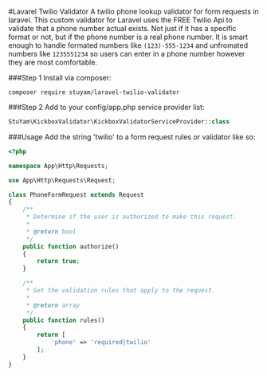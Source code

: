 #Lavarel Twilio Validator
A twilio phone lookup validator for form requests in laravel.
This custom validator for Laravel uses the FREE Twilio Api to validate that a phone number actual exists. Not just if it has a specific format or not, but if the phone number is a real phone number. It is smart enough to handle formated numbers like ```(123)-555-1234``` and unfromated numbers like ```1235551234``` so users can enter in a phone number however they are most comfortable.

###Step 1
Install via composer:

```
composer require stuyam/laravel-twilio-validator
```

###Step 2
Add to your config/app.php service provider list:

```php
StuYam\KickboxValidator\KickboxValidatorServiceProvider::class
```

###Usage
Add the string 'twilio' to a form request rules or validator like so:

```php
<?php

namespace App\Http\Requests;

use App\Http\Requests\Request;

class PhoneFormRequest extends Request
{
    /**
     * Determine if the user is authorized to make this request.
     *
     * @return bool
     */
    public function authorize()
    {
        return true;
    }

    /**
     * Get the validation rules that apply to the request.
     *
     * @return array
     */
    public function rules()
    {
        return [
            'phone' => 'required|twilio'
        ];
    }
}

```
